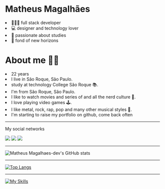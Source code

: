<h1>Matheus Magalhães</h1>

<li>👨🏻‍💻 full stack developer 
<li>💻 designer and technology lover 
<li>📔 passionate about studies 
<li>🌅 fond of new horizons

<h1>About me 🙋‍♂️</h1>
<li>22 years
<li>I live in São Roque, São Paulo.
<li>study at technology College São Roque 📚.
<li>I'm from São Roque, São Paulo.
<li>I like to watch movies and series of and all the nerd culture 🎥.
<li>I love playing video games 🕹.
<li>I like metal, rock, rap, pop and many other musical styles 🎸.
<li>I'm starting to raise my portfolio on github, come back often 
  
---------------------------
  
My social networks
<br>  

  <a href="https://www.instagram.com/matheusmagalhaes.dev/"><img src="https://skillicons.dev/icons?i=instagram"></a>
  <a href="https://www.instagram.com/matheusmagalhaes.dev/"><img src="https://skillicons.dev/icons?i=twitter"></a> 
  <a href="https://www.instagram.com/matheusmagalhaes.dev/"><img src="https://skillicons.dev/icons?i=linkedin"></a> 

--------------------------
  
![Matheus Magalhaes-dev's GitHub stats](https://github-readme-stats.vercel.app/api?username=MatheusMagalhaes-dev&show_icons&theme=radical)
  
--------------------------

[![Top Langs](https://github-readme-stats.vercel.app/api/top-langs/?username=MatheusMagalhaes-dev&theme=radical)](https://github.com/MatheusMagalhaes-dev/github-readme-stats)
  
--------------------------------------

[![My Skills](https://skillicons.dev/icons?i=js,html,css,ts,ae,bootstrap,figma,git,github,ps,pr,vscode,svelte)](https://skillicons.dev)


